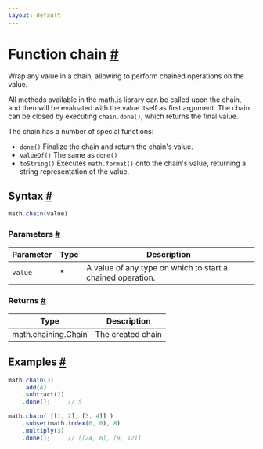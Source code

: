 ```yaml
---
layout: default
---
```


<h1 id="function-chain">Function chain <a href="#function-chain" title="Permalink">#</a></h1>

Wrap any value in a chain, allowing to perform chained operations on
the value.

All methods available in the math.js library can be called upon the chain,
and then will be evaluated with the value itself as first argument.
The chain can be closed by executing `chain.done()`, which returns
the final value.

The chain has a number of special functions:

- `done()`     Finalize the chain and return the chain's value.
- `valueOf()`  The same as `done()`
- `toString()` Executes `math.format()` onto the chain's value, returning
               a string representation of the value.


<h2 id="syntax">Syntax <a href="#syntax" title="Permalink">#</a></h2>

```js
math.chain(value)
```

<h3 id="parameters">Parameters <a href="#parameters" title="Permalink">#</a></h3>

Parameter | Type | Description
--------- | ---- | -----------
`value` | * | A value of any type on which to start a chained operation.

<h3 id="returns">Returns <a href="#returns" title="Permalink">#</a></h3>

Type | Description
---- | -----------
math.chaining.Chain | The created chain


<h2 id="examples">Examples <a href="#examples" title="Permalink">#</a></h2>

```js
math.chain(3)
    .add(4)
    .subtract(2)
    .done();     // 5

math.chain( [[1, 2], [3, 4]] )
    .subset(math.index(0, 0), 8)
    .multiply(3)
    .done();     // [[24, 6], [9, 12]]
```




<!-- Note: This file is automatically generated from source code comments. Changes made in this file will be overridden. -->
